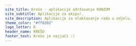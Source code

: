 ```yaml
---
site_title: Krešo - aplikacije održavanje KONZUM
site_subtitle: Aplikacije za ekipu!.
site_description: Aplikacije za olakšavanje rada u odjelu.
theme_color: "#ff0202"
logo_letter: K
header_name: KREŠO
footer_text: Krešo je najjači :)
---
```

